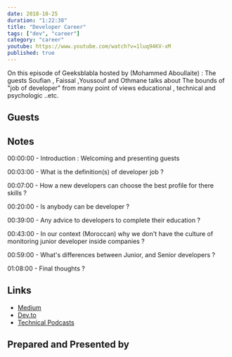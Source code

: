 ```yaml
---
date: 2018-10-25
duration: "1:22:38"
title: "Developer Career"
tags: ["dev", "career"]
category: "career"
youtube: https://www.youtube.com/watch?v=1luq94KV-xM
published: true
---
```


On this episode of Geeksblabla hosted by (Mohammed Aboullaite) : The guests Soufian , Faissal ,Youssouf and Othmane talks about The bounds of "job of developer" from many point of views educational , technical and psychologic ..etc.

## Guests

## Notes

00:00:00 - Introduction : Welcoming and presenting guests

00:03:00 - What is the definition(s) of developer job ?

00:07:00 - How a new developers can choose the best profile for there skills ?

00:20:00 - Is anybody can be developer ?

00:39:00 - Any advice to developers to complete their education ?

00:43:00 - In our context (Moroccan) why we don't have the culture of monitoring junior developer inside companies ?

00:59:00 - What's differences between Junior, and Senior developers ?

01:08:00 - Final thoughts ?

## Links

- [Medium](https://medium.com/)
- [Dev.to](https://dev.to/)
- [Technical Podcasts](https://www.freecodecamp.org/news/here-are-the-most-interesting-developer-podcasts-2019-edition-4e43063bf8a4/)

## Prepared and Presented by

